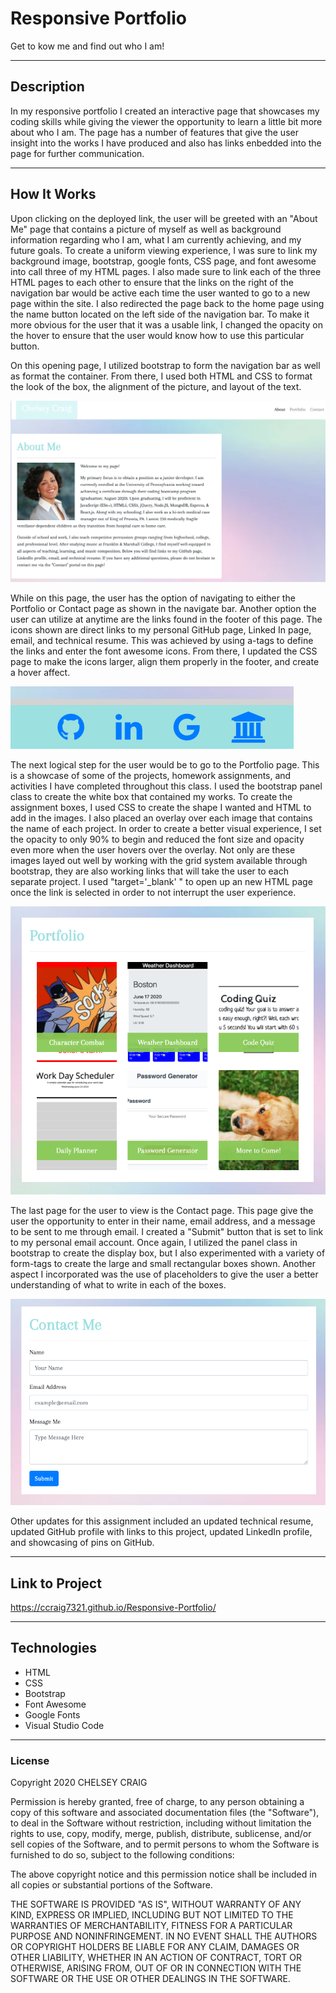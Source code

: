 # Responsive Portfolio

Get to kow me and find out who I am!
___

## Description

In my responsive portfolio I created an interactive page that showcases my coding skills while giving the viewer the opportunity to learn a little bit more about who I am. The page has a number of features that give the user insight into the works I have produced and also has links enbedded into the page for further communication.
___

## How It Works

Upon clicking on the deployed link, the user will be greeted with an "About Me" page that contains a picture of myself as well as background information regarding who I am, what I am currently achieving, and my future goals. To create a uniform viewing experience, I was sure to link my background image, bootstrap, google fonts, CSS page, and font awesome into call three of my HTML pages. I also made sure to link each of the three HTML pages to each other to ensure that the links on the right of the navigation bar would be active each time the user wanted to go to a new page within the site.  I also redirected the page back to the home page using the name button located on the left side of the navigation bar. To make it more obvious for the user that it was a usable link, I changed the opacity on the hover to ensure that the user would know how to use this particular button.

On this opening page, I utilized bootstrap to form the navigation bar as well as format the container.  From there, I used both HTML and CSS to format the look of the box, the alignment of the picture, and layout of the text.

![Image of ABOUT ME PAGE](Assets/Images/responsivePortfolioAboutMe.png)

While on this page, the user has the option of navigating to either the Portfolio or Contact page as shown in the navigate bar. Another option the user can utilize at anytime are the links found in the footer of this page. The icons shown are direct links to my personal GitHub page, Linked In page, email, and technical resume. This was achieved by using a-tags to define the links and enter the font awesome icons. From there, I updated the CSS page to make the icons larger, align them properly in the footer, and create a hover affect.

![IMAGE of FOOTER](Assets/Images/responsivePortfolioFooter.png)

The next logical step for the user would be to go to the Portfolio page. This is a showcase of some of the projects, homework assignments, and activities I have completed throughout this class. I used the bootstrap panel class to create the white box that contained my works. To create the assignment boxes, I used CSS to create the shape I wanted and HTML to add in the images.  I also placed an overlay over each image that contains the name of each project.  In order to create a better visual experience, I set the opacity to only 90% to begin and reduced the font size and opacity even more when the user hovers over the overlay.  Not only are these images layed out well by working with the grid system available through bootstrap, they are also working links that will take the user to each separate project.  I used "target='_blank' " to open up an new HTML page once the link is selected in order to not interrupt the user experience.

![IMAGE of PORTFOLIO](Assets/Images/responsivePortfolioCards.png)

The last page for the user to view is the Contact page.  This page give the user the opportunity to enter in their name, email address, and a message to be sent to me through email. I created a "Submit" button that is set to link to my personal email account. Once again, I utilized the panel class in bootstrap to create the display box, but I also experimented with a variety of form-tags to create the large and small rectangular boxes shown.  Another aspect I incorporated was the use of placeholders to give the user a better understanding of what to write in each of the boxes.

![IMAGE of CONTACT](Assets/Images/responsivePortfolioContactMe.png)

Other updates for this assignment included an updated technical resume, updated GitHub profile with links to this project, updated LinkedIn profile, and showcasing of pins on GitHub.

___

## Link to Project

https://ccraig7321.github.io/Responsive-Portfolio/

___

## Technologies

- HTML
- CSS
- Bootstrap
- Font Awesome
- Google Fonts
- Visual Studio Code

___

### License

Copyright 2020 CHELSEY CRAIG

Permission is hereby granted, free of charge, to any person obtaining a copy of this software and associated documentation files (the "Software"), to deal in the Software without restriction, including without limitation the rights to use, copy, modify, merge, publish, distribute, sublicense, and/or sell copies of the Software, and to permit persons to whom the Software is furnished to do so, subject to the following conditions:

The above copyright notice and this permission notice shall be included in all copies or substantial portions of the Software.

THE SOFTWARE IS PROVIDED "AS IS", WITHOUT WARRANTY OF ANY KIND, EXPRESS OR IMPLIED, INCLUDING BUT NOT LIMITED TO THE WARRANTIES OF MERCHANTABILITY, FITNESS FOR A PARTICULAR PURPOSE AND NONINFRINGEMENT. IN NO EVENT SHALL THE AUTHORS OR COPYRIGHT HOLDERS BE LIABLE FOR ANY CLAIM, DAMAGES OR OTHER LIABILITY, WHETHER IN AN ACTION OF CONTRACT, TORT OR OTHERWISE, ARISING FROM, OUT OF OR IN CONNECTION WITH THE SOFTWARE OR THE USE OR OTHER DEALINGS IN THE SOFTWARE.